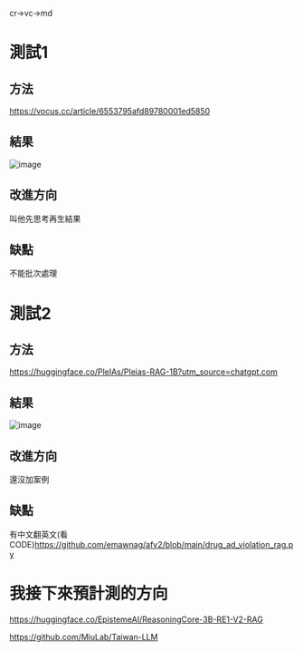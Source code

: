 cr->vc->md

# 測試1

## 方法

https://vocus.cc/article/6553795afd89780001ed5850

## 結果

![image](https://github.com/user-attachments/assets/4369cdc7-0b4d-434a-962b-8d921caae9dd)

## 改進方向

叫他先思考再生結果

## 缺點

不能批次處理

# 測試2

## 方法

https://huggingface.co/PleIAs/Pleias-RAG-1B?utm_source=chatgpt.com

## 結果

![image](https://github.com/user-attachments/assets/f4fed6e4-e7a6-41c0-a233-5c1190258439)

## 改進方向

還沒加案例

## 缺點

有中文翻英文(看CODE)https://github.com/emawnag/afv2/blob/main/drug_ad_violation_rag.py

# 我接下來預計測的方向

https://huggingface.co/EpistemeAI/ReasoningCore-3B-RE1-V2-RAG

https://github.com/MiuLab/Taiwan-LLM
